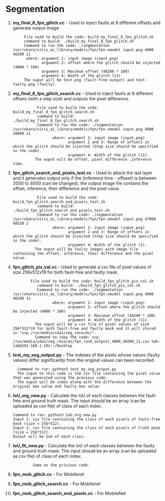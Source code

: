 # Segmentation
1. **my_final_8_fpn_glitch.cc** - Used to inject faults at 8 different offsets and generate output image

            File used to build the code: build_my_final_8_fpn_glitch.sh
            command to build: ./build_my_final_8_fpn_glitch.sh
            Command to run the code: ./segmentation /usr/share/vitis_ai_library/models/fpn/fpn.xmodel input.png 4000 48200 11
             where: argument 1: input image (input.png)
                    argument 2: offset where the glitch should be injected (4000 * 100)
                    argument 3: Maximum offset (48200 * 100)
                    argument 4: Width of the glitch (11)
            The ouput will be test.png (fault-free output) and test-faulty.png (faulty).
   
2. **my_final_8_fpn_glitch_search.cc** - Used to inject faults at 8 different offsets (with a step size) and outputs the pixel difference.

                  File used to build the code: build_my_final_8_fpn_glitch_search.sh
                  command to build: ./build_my_final_8_fpn_glitch_search.sh
                  Command to run the code: ./segmentation /usr/share/vitis_ai_library/models/fpn/fpn.xmodel input.png 4000 20000 11
                         where: argument 1: input image (input.png)
                                argument 2 and 3: Range of offsets in which the glitch should be injected (Step size should be specified in the code).
                                argument 4: Width of the glitch (11).
                 The ouput will be offset, pixel difference ,inference time.
   
   
3. **fpn_glitch_search_end_pixels_test.cc** - Used to attack the last layer and it generates output only if the (inference time - offsest) is between 2000 to 4000 (can be changed). the output image file contains the offset, inference, their difference and the pixel value.

                  File used to build the code: build_fpn_glitch_search_end_pixels_test.sh
                  command to build: ./build_fpn_glitch_search_end_pixels_test.sh
                  Command to run the code: ./segmentation /usr/share/vitis_ai_library/models/fpn/fpn.xmodel input.png 47000 48520 2
                         where: argument 1: input image (input.png)
                                argument 2 and 3: Range of offsets in which the glitch should be injected (Step size should be specified in the code).
                                argument 4: Width of the glitch (2).
                 The ouput will be faulty images with image file containing the offset, inference, their difference and the pixel value.
   
4. **fpn_glitch_pix_val.cc** - Used to generate a csv file of pixel values of size 256x512x19 for both fault-free and faulty mask. 

               File used to build the code: build_fpn_glitch_pix_val.sh
                  command to build: ./build_fpn_glitch_pix_val.sh
                  Command to run the code: ./segmentation /usr/share/vitis_ai_library/models/fpn/fpn.xmodel input.png 4000 48200 11
                         where: argument 1: input image (input.png)
                                argument 2: offset where the glitch should be injected (4000 * 100)
                                argument 3: Maximum offset (48200 * 100)
                                argument 4: Width of the glitch (11).
                 The ouput will be a csv file of pixel values of size 256*512*19 for both fault-free and faulty mask and it will stored in "scp /run/media/sda1/seg_records/".
                 Command to copy the code: scp /run/media/sda1/seg_records/fpn_rand_outputs_4000_48200_11.csv twh-lab@192.168.1.101:~/Desktop
   
5. **test_my_seg_output.py** - The indexes of the pixels whose values (faulty values) differ significantly from the original values can been recorded.

         Command to run: python3 test_my_seg_output.py
         The input to this code is the csv file containing the pixel value that was generated using the previous code.
         The ouput will be index along with the difference between the original max value and faulty max value.
   
6. **IoU_org_new.py** - Calculate the IoU of each classes between the fault-free and ground truth mask. The input should be an array (can be uploaded as csv file) of class of each index.

       Command to run: python3 IoU_org_new.py
       Input 1: csv file containing the class of each pixels of fault-free mask (size = 256*512).
       Input 2: csv file containing the class of each pixels of truth mask (size = 256*512).
       Output will be IoU of each class.
   
7. **IoU_flt_new.py** - Calculate the IoU of each classes between the faulty and ground truth mask. The input should be an array (can be uploaded as csv file) of class of each index.

                Same as the privious code. 
8. **fpn_mob_glitch.cc** - For Mobilenet
9. **fpn_mob_glitch_search.cc** - For Mobilenet
10. **fpn_mob_glitch_search_end_pixels.cc** - For MobileNet
